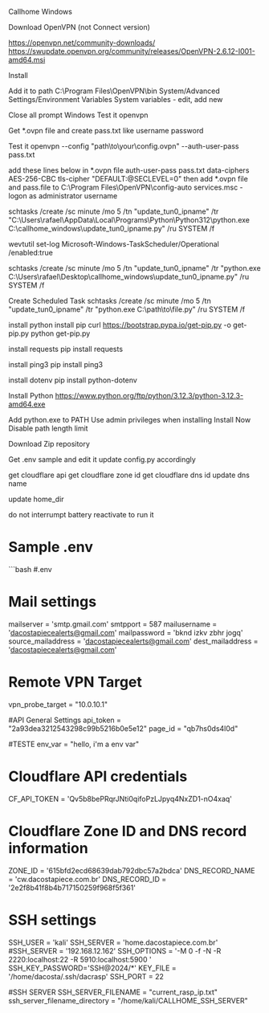 Callhome Windows

Download OpenVPN (not Connect version)

https://openvpn.net/community-downloads/
https://swupdate.openvpn.org/community/releases/OpenVPN-2.6.12-I001-amd64.msi

Install

Add it to path
C:\Program Files\OpenVPN\bin
System/Advanced Settings/Environment Variables
System variables - edit, add new

Close all prompt Windows
Test it
openvpn

Get *.ovpn file and create pass.txt like
username
password

Test it
openvpn --config "path\to\your\config.ovpn" --auth-user-pass pass.txt

add these lines below in *.ovpn file
auth-user-pass pass.txt
data-ciphers AES-256-CBC
tls-cipher "DEFAULT:@SECLEVEL=0"
then add *.ovpn file and pass.file to 
C:\Program Files\OpenVPN\config-auto
services.msc - logon as administrator username

schtasks /create /sc minute /mo 5 /tn "update_tun0_ipname" /tr "C:\Users\rafael\AppData\Local\Programs\Python\Python312\python.exe C:\callhome_windows\update_tun0_ipname.py" /ru SYSTEM /f

wevtutil set-log Microsoft-Windows-TaskScheduler/Operational /enabled:true


schtasks /create /sc minute /mo 5 /tn "update_tun0_ipname" /tr "python.exe C:\Users\rafael\Desktop\callhome_windows\update_tun0_ipname.py" /ru SYSTEM /f

Create Scheduled Task
schtasks /create /sc minute /mo 5 /tn "update_tun0_ipname" /tr "python.exe C:\path\to\file.py" /ru SYSTEM /f

install python
install pip
curl https://bootstrap.pypa.io/get-pip.py -o get-pip.py
python get-pip.py

install requests
pip install requests


install ping3
pip install ping3

install dotenv
pip install python-dotenv

Install Python
https://www.python.org/ftp/python/3.12.3/python-3.12.3-amd64.exe

Add python.exe to PATH
Use admin privileges when installing
Install Now
Disable path length limit

Download Zip repository

Get .env sample and edit it
update config.py accordingly

get cloudflare api
get cloudflare zone id
get cloudflare dns id
update dns name

update home_dir

do not interrumpt battery
reactivate to run it

<h1>Sample .env</h1>
```bash
#.env

# Mail settings
mailserver = 'smtp.gmail.com'
smtpport = 587
mailusername = 'dacostapiecealerts@gmail.com'
mailpassword = 'bknd izkv zbhr jogq'
source_mailaddress = 'dacostapiecealerts@gmail.com'
dest_mailaddress = 'dacostapiecealerts@gmail.com'

# Remote VPN Target
vpn_probe_target = "10.0.10.1"

#API General Settings
api_token = "2a93dea3212543298c99b5216b0e5e12"
page_id = "qb7hs0ds4l0d"

#TESTE
env_var = "hello, i'm a env var"

# Cloudflare API credentials
CF_API_TOKEN = 'Qv5b8bePRqrJNti0qifoPzLJpyq4NxZD1-nO4xaq'

# Cloudflare Zone ID and DNS record information
ZONE_ID = '615bfd2ecd68639dab792dbc57a2bdca'
DNS_RECORD_NAME = 'cw.dacostapiece.com.br'
DNS_RECORD_ID = '2e2f8b41f8b4b717150259f968f5f361'

# SSH settings
SSH_USER = 'kali'
SSH_SERVER = 'home.dacostapiece.com.br'
#SSH_SERVER = '192.168.12.162'
SSH_OPTIONS = '-M 0 -f -N -R 2220:localhost:22 -R 5910:localhost:5900 '
SSH_KEY_PASSWORD='SSH@2024/*'
KEY_FILE = '/home/dacosta/.ssh/dacrasp'
SSH_PORT = 22

#SSH SERVER
SSH_SERVER_FILENAME = "current_rasp_ip.txt"
ssh_server_filename_directory = "/home/kali/CALLHOME_SSH_SERVER"
```
